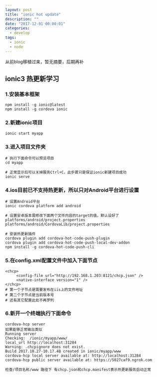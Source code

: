 ```yaml
---
layout: post
title: "ionic hot update"
description: ""
date: "2017-12-01 00:00:01"
categories:
  - develop
tags:
  - ionic
  - node
---
```

从前blog移植过来，暂无摘要，后期再补
<!-- more -->  


## ionic3 热更新学习

### 1.安装基本框架

    npm install -g ionic@latest
    npm install -g cordova ionic
    

### 2.新建ionic项目

    ionic start myapp
    
### 3.进入项目文件夹

    # 执行下面命令可以预览项目
    cd myapp
    
    # 正常显示后可以关掉服务Ctrl+C，此步骤只是保证ionic新建项目成功
    ionic serve

### 4.ios目前已不支持热更新，所以只对Android平台进行设置

    # 设置Android平台
    ionic cordova platform add android
    
    # 设置安卓版本需修改下面两个文件内容的target的值，默认设好了
    platforms/android/project.properties 
    platforms/android/CordovaLib/project.properties 
    
    # 安装热更新插件
    cordova plugin add cordova-hot-code-push-plugin
    cordova plugin add cordova-hot-code-push-local-dev-addon
    npm install -g cordova-hot-code-push-cli
    
### 5.在config.xml配置文件中加入下面节点

    <chcp>
         <config-file url="http://192.168.1.203:8121/chcp.json" />
         <native-interface version="1" />
    </chcp>
    # 第一个子节点是需要发布在iis上的文件地址
    # 第二个子节点是当前版本号
    # 还有其它配置此处不再罗列
    
### 6.新开一个终端执行下面命令

    cordova-hcp server
    如果能够正常输出类似
    Running server
    Checking:  /ionic/myapp/www/
    local_url http://localhost:31284
    Warning: .chcpignore does not exist.
    Build 2017.10.27-10.17.48 created in ionic/myapp/www
    cordova-hcp local server available at: http://localhost:31284
    cordova-hcp public server available at: https://5027caf9.ngrok.com
    
    检查/项目名称/www 路径下 有chcp.json和chcp.manifest表示热更新服务启动正常